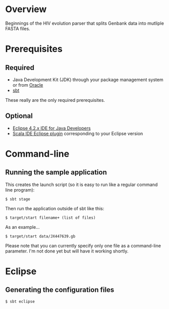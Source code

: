 # Overview

Beginnings of the HIV evolution parser that splits Genbank data into mutliple
FASTA files.

# Prerequisites

## Required

- Java Development Kit (JDK) through your package management system or from [Oracle](http://www.oracle.com/technetwork/java/javase/downloads)
- [sbt](http://www.scala-sbt.org/)

These really are the only required prerequisites.

## Optional

- [Eclipse 4.2.x IDE for Java Developers](http://www.eclipse.org/downloads/packages/eclipse-ide-java-developers/junosr1)
- [Scala IDE Eclipse plugin](http://scala-ide.org/download/milestone.html#scala_ide_21_milestone_3) corresponding to your Eclipse version

# Command-line

## Running the sample application

This creates the launch script (so it is easy to run like a regular command line program):

    $ sbt stage

Then run the application outside of sbt like this:

    $ target/start filename+ (list of files)

As an example...

    $ target/start data/JX447639.gb

Please note that you can currently specify only one file as a command-line parameter. I'm not done yet but will have it working shortly.

# Eclipse

## Generating the configuration files

    $ sbt eclipse

